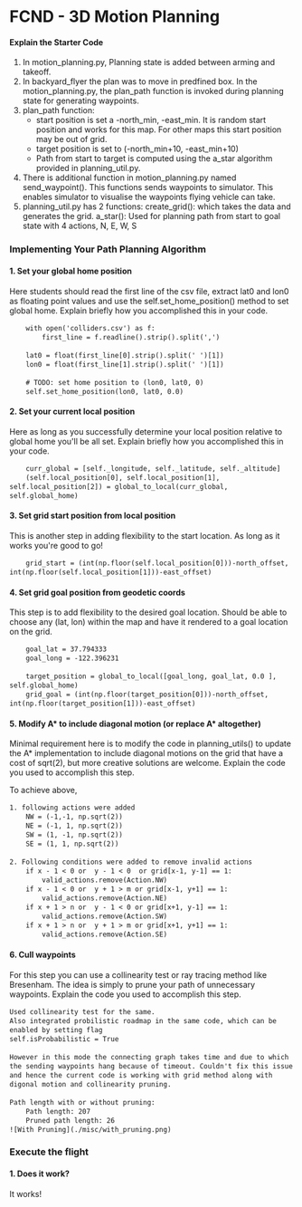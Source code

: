 # FCND - 3D Motion Planning

#### Explain the Starter Code
1. In motion_planning.py, Planning state is added between arming and takeoff. 
2. In backyard_flyer the plan was to move in predfined box. In the motion_planning.py, the plan_path function is invoked during planning state for generating waypoints.
3. plan_path function:
	- start position is set a -north_min, -east_min. It is random start position and works for this map. For other maps this start position may be out of grid. 
	- target position is set to (-north_min+10, -east_min+10)
	- Path from start to target is computed using the a_star algorithm provided in planning_util.py.
5. There is additional function in motion_planning.py named send_waypoint(). This functions sends waypoints to simulator. This enables simulator to visualise the waypoints flying vehicle can take.
6. planning_util.py has 2 functions:
	create_grid(): which takes the data and generates the grid. 
	a_star(): Used for planning path from start to goal state with 4 actions, N, E, W, S
### Implementing Your Path Planning Algorithm

#### 1. Set your global home position
Here students should read the first line of the csv file, extract lat0 and lon0 as floating point values and use the self.set_home_position() method to set global home. Explain briefly how you accomplished this in your code.

        with open('colliders.csv') as f:
            first_line = f.readline().strip().split(',')
    
        lat0 = float(first_line[0].strip().split(' ')[1])
        lon0 = float(first_line[1].strip().split(' ')[1])
        
        # TODO: set home position to (lon0, lat0, 0)
        self.set_home_position(lon0, lat0, 0.0)

#### 2. Set your current local position
Here as long as you successfully determine your local position relative to global home you'll be all set. Explain briefly how you accomplished this in your code.
	
		curr_global = [self._longitude, self._latitude, self._altitude]
	    (self.local_position[0], self.local_position[1], self.local_position[2]) = global_to_local(curr_global, self.global_home)

#### 3. Set grid start position from local position
This is another step in adding flexibility to the start location. As long as it works you're good to go!
	
		grid_start = (int(np.floor(self.local_position[0]))-north_offset, int(np.floor(self.local_position[1]))-east_offset)
   

#### 4. Set grid goal position from geodetic coords
This step is to add flexibility to the desired goal location. Should be able to choose any (lat, lon) within the map and have it rendered to a goal location on the grid.

		goal_lat = 37.794333
        goal_long = -122.396231
        
        target_position = global_to_local([goal_long, goal_lat, 0.0 ], self.global_home)
        grid_goal = (int(np.floor(target_position[0]))-north_offset, int(np.floor(target_position[1]))-east_offset)


#### 5. Modify A* to include diagonal motion (or replace A* altogether)
Minimal requirement here is to modify the code in planning_utils() to update the A* implementation to include diagonal motions on the grid that have a cost of sqrt(2), but more creative solutions are welcome. Explain the code you used to accomplish this step.

To achieve above,

	1. following actions were added
		NW = (-1,-1, np.sqrt(2))
	   	NE = (-1, 1, np.sqrt(2))
	    SW = (1, -1, np.sqrt(2))
	    SE = (1, 1, np.sqrt(2))

	2. Following conditions were added to remove invalid actions
		if x - 1 < 0 or  y - 1 < 0  or grid[x-1, y-1] == 1:
	        valid_actions.remove(Action.NW)
	    if x - 1 < 0 or  y + 1 > m or grid[x-1, y+1] == 1:
	        valid_actions.remove(Action.NE)
	    if x + 1 > n or  y - 1 < 0 or grid[x+1, y-1] == 1:
	        valid_actions.remove(Action.SW)
	    if x + 1 > n or  y + 1 > m or grid[x+1, y+1] == 1:
	        valid_actions.remove(Action.SE)


#### 6. Cull waypoints 
For this step you can use a collinearity test or ray tracing method like Bresenham. The idea is simply to prune your path of unnecessary waypoints. Explain the code you used to accomplish this step.
		
		
	Used collinearity test for the same.
	Also integrated probilistic roadmap in the same code, which can be enabled by setting flag
	self.isProbabilistic = True
		
	However in this mode the connecting graph takes time and due to which the sending waypoints hang because of timeout. Couldn't fix this issue and hence the current code is working with grid method along with digonal motion and collinearity pruning.
		
	Path length with or without pruning:
		Path length: 207
		Pruned path length: 26
	![With Pruning](./misc/with_pruning.png) 

### Execute the flight
#### 1. Does it work?
It works!